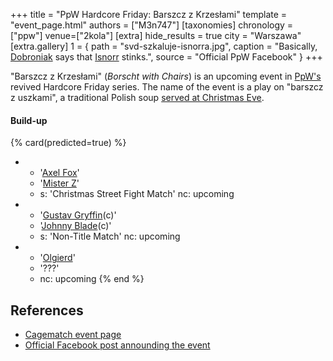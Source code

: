 +++
title = "PpW Hardcore Friday: Barszcz z Krzesłami"
template = "event_page.html"
authors = ["M3n747"]
[taxonomies]
chronology = ["ppw"]
venue=["2kola"]
[extra]
hide_results = true
city = "Warszawa"
[extra.gallery]
1 = { path = "svd-szkaluje-isnorra.jpg", caption = "Basically, [Dobroniak](@/w/stanislaw-van-dobroniak.md) says that [Isnorr](@/w/isnorr.md) stinks.", source = "Official PpW Facebook" }
+++

"Barszcz z Krzesłami" (_Borscht with Chairs_) is an upcoming event in [PpW's](@/o/ppw.md) revived Hardcore Friday series.
The name of the event is a play on "barszcz z uszkami", a traditional Polish soup [served at Christmas Eve][wigilia].

#### Build-up



{% card(predicted=true) %}
- - '[Axel Fox](@/w/axel-fox.md)'
  - '[Mister Z](@/w/mister-z.md)'
  - s: 'Christmas Street Fight Match'
    nc: upcoming
- - '[Gustav Gryffin](@/w/gustav-gryffin.md)(c)'
  - '[Johnny Blade](@/w/johnny-blade.md)(c)'
  - s: 'Non-Title Match'
    nc: upcoming
- - '[Olgierd](@/w/olgierd.md)'
  - '???'
  - nc: upcoming
{% end %}

## References

* [Cagematch event page](https://www.cagematch.net/?id=1&nr=410896)
* [Official Facebook post announding the event](https://www.facebook.com/OficjalnePPW/posts/pfbid02enHaiiLSDJbPT47DiuCoiEMuwk4TCxGqtfHsGLC7T46xaE4d9rg6ssipBKLivMWnl)

[wigilia]: https://en.wikipedia.org/wiki/Wigilia
